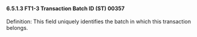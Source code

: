 #### 6.5.1.3 FT1-3 Transaction Batch ID (ST) 00357

Definition: This field uniquely identifies the batch in which this transaction belongs.

